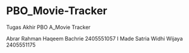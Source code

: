 # PBO_Movie-Tracker
Tugas Akhir PBO A_Movie Tracker

Abrar Rahman Haqeem Bachrie 2405551057
I Made Satria Widhi Wijaya 2405551175
